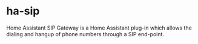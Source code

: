 # ha-sip
Home Assistant SIP Gateway is a Home Assistant plug-in which allows the dialing and hangup of phone 
numbers through a SIP end-point.
